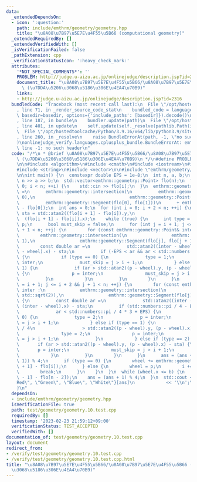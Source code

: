 ```yaml
---
data:
  _extendedDependsOn:
  - icon: ':question:'
    path: include/emthrm/geometry/geometry.hpp
    title: "\u8A08\u7B97\u5E7E\u4F55\u5B66 (computational geometry)"
  _extendedRequiredBy: []
  _extendedVerifiedWith: []
  _isVerificationFailed: false
  _pathExtension: cpp
  _verificationStatusIcon: ':heavy_check_mark:'
  attributes:
    '*NOT_SPECIAL_COMMENTS*': ''
    PROBLEM: http://judge.u-aizu.ac.jp/onlinejudge/description.jsp?id=2316
    document_title: "\u8A08\u7B97\u5E7E\u4F55\u5B66/\u8A08\u7B97\u5E7E\u4F55\u5B66\
      \ (\u7DDA\u5206\u3068\u5186\u306E\u4EA4\u70B9)"
    links:
    - http://judge.u-aizu.ac.jp/onlinejudge/description.jsp?id=2316
  bundledCode: "Traceback (most recent call last):\n  File \"/opt/hostedtoolcache/Python/3.9.16/x64/lib/python3.9/site-packages/onlinejudge_verify/documentation/build.py\"\
    , line 71, in _render_source_code_stat\n    bundled_code = language.bundle(stat.path,\
    \ basedir=basedir, options={'include_paths': [basedir]}).decode()\n  File \"/opt/hostedtoolcache/Python/3.9.16/x64/lib/python3.9/site-packages/onlinejudge_verify/languages/cplusplus.py\"\
    , line 187, in bundle\n    bundler.update(path)\n  File \"/opt/hostedtoolcache/Python/3.9.16/x64/lib/python3.9/site-packages/onlinejudge_verify/languages/cplusplus_bundle.py\"\
    , line 401, in update\n    self.update(self._resolve(pathlib.Path(included), included_from=path))\n\
    \  File \"/opt/hostedtoolcache/Python/3.9.16/x64/lib/python3.9/site-packages/onlinejudge_verify/languages/cplusplus_bundle.py\"\
    , line 260, in _resolve\n    raise BundleErrorAt(path, -1, \"no such header\"\
    )\nonlinejudge_verify.languages.cplusplus_bundle.BundleErrorAt: emthrm/geometry/geometry.hpp:\
    \ line -1: no such header\n"
  code: "/*\n * @brief \u8A08\u7B97\u5E7E\u4F55\u5B66/\u8A08\u7B97\u5E7E\u4F55\u5B66\
    \ (\u7DDA\u5206\u3068\u5186\u306E\u4EA4\u70B9)\n */\n#define PROBLEM \"http://judge.u-aizu.ac.jp/onlinejudge/description.jsp?id=2316\"\
    \n\n#include <algorithm>\n#include <cmath>\n#include <iostream>\n#include <numbers>\n\
    #include <string>\n#include <vector>\n\n#include \"emthrm/geometry/geometry.hpp\"\
    \n\nint main() {\n  constexpr double EPS = 1e-8;\n  int n, a, b;\n  std::cin >>\
    \ n >> a >> b;\n  std::vector<emthrm::geometry::Point> flo(n);\n  for (int i =\
    \ 0; i < n; ++i) {\n    std::cin >> flo[i];\n  }\n  emthrm::geometry::Point wheel\
    \ =\n      emthrm::geometry::intersection(\n          emthrm::geometry::Segment(emthrm::geometry::Point(a,\
    \ 0),\n                                    emthrm::geometry::Point(a, 200)),\n\
    \          emthrm::geometry::Segment(flo[0], flo[1]))\n      + emthrm::geometry::unit_vector(flo[1]\
    \ - flo[0]);\n  int ans = 0;\n  for (int i = 0; i + 2 < n; ++i) {\n    const double\
    \ sta = std::atan2((flo[i + 1] - flo[i]).y,\n                                \
    \  (flo[i + 1] - flo[i]).x);\n    while (true) {\n      int type = 0;\n      emthrm::geometry::Point\
    \ p;\n      bool must_skip = false;\n      for (int j = i + 1; j <= i + 2 && j\
    \ + 1 < n; ++j) {\n        for (const emthrm::geometry::Point& inter :\n     \
    \        emthrm::geometry::intersection(\n                 emthrm::geometry::Circle(wheel,\
    \ 1),\n                 emthrm::geometry::Segment(flo[j], flo[j + 1]))) {\n  \
    \        const double ar =\n              std::atan2((inter - wheel).y, (inter\
    \ - wheel).x) - sta;\n          if (-EPS < ar && ar < std::numbers::pi / 2 + EPS)\
    \ {\n            if (type == 0) {\n              type = 1;\n              p =\
    \ inter;\n              must_skip = j > i + 1;\n            } else if (type ==\
    \ 1) {\n              if (ar > std::atan2((p - wheel).y, (p - wheel).x) - sta)\
    \ {\n                p = inter;\n                must_skip = j > i + 1;\n    \
    \          }\n            }\n          }\n        }\n      }\n      for (int j\
    \ = i + 1; j <= i + 2 && j + 1 < n; ++j) {\n        for (const emthrm::geometry::Point&\
    \ inter :\n             emthrm::geometry::intersection(\n                 emthrm::geometry::Circle(wheel,\
    \ std::sqrt(2)),\n                 emthrm::geometry::Segment(flo[j], flo[j + 1])))\
    \ {\n          const double ar =\n              std::atan2((inter - wheel).y,\
    \ (inter - wheel).x) - sta;\n          if (std::numbers::pi / 4 - EPS < ar &&\n\
    \              ar < std::numbers::pi / 4 * 3 + EPS) {\n            if (type ==\
    \ 0) {\n              type = 2;\n              p = inter;\n              must_skip\
    \ = j > i + 1;\n            } else if (type == 1) {\n              if (ar - std::numbers::pi\
    \ / 4\n                  > std::atan2((p - wheel).y, (p - wheel).x) - sta) {\n\
    \                type = 2;\n                p = inter;\n                must_skip\
    \ = j > i + 1;\n              }\n            } else if (type == 2) {\n       \
    \       if (ar > std::atan2((p - wheel).y, (p - wheel).x) - sta) {\n         \
    \       p = inter;\n                must_skip = j > i + 1;\n              }\n\
    \            }\n          }\n        }\n      }\n      ans = (ans + std::max(type,\
    \ 1)) % 4;\n      if (type == 0) {\n        wheel += emthrm::geometry::unit_vector(flo[i\
    \ + 1] - flo[i]);\n      } else {\n        wheel = p;\n        i += must_skip;\n\
    \        break;\n      }\n    }\n  }\n  while (wheel.x <= b) {\n    wheel += emthrm::geometry::unit_vector(flo[n\
    \ - 1] - flo[n - 2]);\n    ans = (ans + 1) % 4;\n  }\n  std::cout << std::vector<std::string>{\"\
    Red\", \"Green\", \"Blue\", \"White\"}[ans]\n            << '\\n';\n  return 0;\n\
    }\n"
  dependsOn:
  - include/emthrm/geometry/geometry.hpp
  isVerificationFile: true
  path: test/geometry/geometry.10.test.cpp
  requiredBy: []
  timestamp: '2023-02-23 21:59:12+09:00'
  verificationStatus: TEST_ACCEPTED
  verifiedWith: []
documentation_of: test/geometry/geometry.10.test.cpp
layout: document
redirect_from:
- /verify/test/geometry/geometry.10.test.cpp
- /verify/test/geometry/geometry.10.test.cpp.html
title: "\u8A08\u7B97\u5E7E\u4F55\u5B66/\u8A08\u7B97\u5E7E\u4F55\u5B66 (\u7DDA\u5206\
  \u3068\u5186\u306E\u4EA4\u70B9)"
---
```

